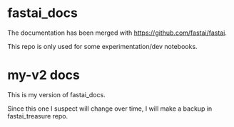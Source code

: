 # fastai_docs

The documentation has been merged with https://github.com/fastai/fastai.

This repo is only used for some experimentation/dev notebooks.

# my-v2 docs

This is my version of fastai_docs.

Since this one I suspect will change over time, I will make a backup in fastai_treasure repo.
